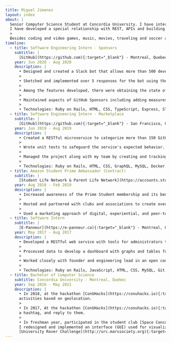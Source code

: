 ```yaml
---
title: Miguel Jimenez
layout: index
about: |
  Senior Computer Science Student at Concordia University. I have interned twice at [GitHub](https://github.com){:target="_blank"} and once at the Montreal start-up [E-Panneur](https://e-panneur.ca){:target="_blank"} as a Rails web developer. 
  I have developed a special relationship with REST, APIs and building and coming up with exciting ideas. I like to think this software development path started when my godfather gave me a PlayStation 2 🎮 when I was 5. Since then, I have not stopped playing video games, which led me to create and think of spin-offs and mods I could write. And to be able to do that I needed to know how to code, so here I am 🙋‍♂️️. 
  > 
  Besides coding and video games, music, movies, traveling and soccer are my jam.
timeline:
  - title: Software Engineering Intern - Sponsors
    subtitle: |
      [GitHub](https://github.com){:target="_blank"} - Montreal, Quebec (Remote)
    year: Jun 2020 - Aug 2020
    description: |
      • Designed and created a Slack bot that allows more than 500 developers to interact with merge queues via Slack.
      >
      • Sketched and implemented over 5 responses for the bot using the Slack's Block Kit Builder. These included multiple formats like modals, attachments and messages.
      >
      • Among the features developed, there were obtaining the state of the queue, and adding pull requests to the queue using Slack commands and modals. These are actions that are used on a daily basis for almost every deployment.
      >
      • Maintained aspects of GitHub Sponsors including adding measures in the onboarding process to comply with OFAC policies.
      >
      • Technologies: Ruby on Rails, HTML, CSS, TypeScript, Express, Slack Web API.
  - title: Software Engineering Intern - Marketplace
    subtitle: |
      [GitHub](https://github.com){:target="_blank"} - San Francisco, California
    year: Jun 2019 - Aug 2019
    description: |
      • Created a RESTful microservice to categorize more than 150 GitHub Apps using machine learning. This has made the number of apps in Marketplace double. 
      >
      • Wrote unit tests to safeguard the service's expected behavior. 
      >
      • Managed the project along with my team by creating and tracking issues, prioritizing tasks and evaluating results. 
      >
      • Technologies: Ruby on Rails, HTML, CSS, GraphQL, MySQL, Docker, Kubernetes.
  - title: Amazon Student Prime Ambassador (Contract)
    subtitle: |
      [Student Life Network & Parent Life Network](https://accounts.studentlifenetwork.com/){:target="_blank"} - Montreal, Quebec
    year: Aug 2018 - Feb 2019
    description: |
      • Increased awareness of the Prime Student membership and its benefits to students by having more than 250 interactions every week.
      >
      • Hosted and partnered with clubs and associations to create over 15 events on campus.
      >
      • Used a marketing approach of digital, experiential, and peer-to-peer tactics to reach as many students as possible.
  - title: Software Intern
    subtitle: |
      [E-Panneur](https://e-panneur.ca){:target="_blank"} - Montreal, Quebec
    year: May 2017 - Aug 2017
    description: |
      • Developed a RESTful web service with tools for administrators to manage incoming orders and shipments.
      >
      • Processed data to develop a dashboard with graphs and tables for clear financial statements.
      >
      • Worked closely with founder and engineering lead in an open concept environment, which allowed to learn about management, customer service, innovation and setting short, medium and long-term goals.
      >
      • Technologies: Ruby on Rails, JavaScript, HTML, CSS, MySQL, Git, JIRA.
  - title: Bachelor of Computer Science
    subtitle: Concordia University - Montreal, Quebec
    year: Sep 2016 - May 2021
    description: |
      • In 2018, at the hackathon [ConUHacks](https://conuhacks.io){:target="_blank"} III, made calls to different APIs to recommend 
      activities based on geolocation.
      >
      • In 2017, At the hackathon [ConUHacks](https://conuhacks.io){:target="_blank"} II, built a Twitter bot that would scan tweets containing 
      a hashtag, and reply to them.
      >
      • In freshman year, participated in the student club [Space Concordia](https://spaceconcordia.github.io){:target="_blank"} where
      I redesigned and implemented an interface (GUI) used for visualizing and controlling a space rover for the 
      [University Rover Challenge](http://urc.marssociety.org){:target="_blank"} (URC).
---
```

